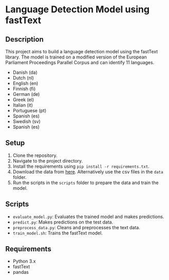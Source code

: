 # Language Detection Model using fastText

## Description

This project aims to build a language detection model using the fastText library. The model is trained on a modified version of the European Parliament Proceedings Parallel Corpus and can identify 11 languages.

- Danish (da)
- Dutch (nl)
- English (en)
- Finnish (fi)
- German (de)
- Greek (el)
- Italian (it)
- Portuguese (pt)
- Spanish (es)
- Swedish (sv)
- Spanish (es)

## Setup

1. Clone the repository.
2. Navigate to the project directory.
3. Install the requirements using `pip install -r requirements.txt`.
4. Download the data from [here](http://www.statmt.org/europarl/). Alternatively use the csv files in the `data` folder.
5. Run the scripts in the `scripts` folder to prepare the data and train the model.

## Scripts

- `evaluate_model.py`: Evaluates the trained model and makes predictions.
- `predict.py`: Makes predictions on the test data.
- `preprocess_data.py`: Cleans and preprocesses the text data.
- `train_model.sh`: Trains the fastText model.

## Requirements

- Python 3.x
- fastText
- pandas

